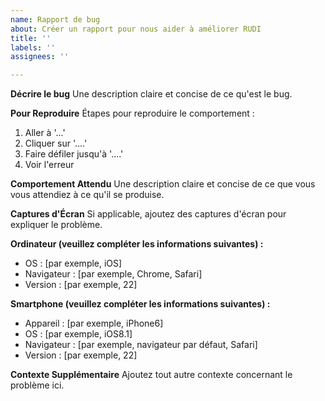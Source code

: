 ```yaml
---
name: Rapport de bug
about: Créer un rapport pour nous aider à améliorer RUDI
title: ''
labels: ''
assignees: ''

---
```


**Décrire le bug**
Une description claire et concise de ce qu'est le bug.

**Pour Reproduire**
Étapes pour reproduire le comportement :
1. Aller à '...'
2. Cliquer sur '....'
3. Faire défiler jusqu'à '....'
4. Voir l'erreur

**Comportement Attendu**
Une description claire et concise de ce que vous vous attendiez à ce qu'il se produise.

**Captures d'Écran**
Si applicable, ajoutez des captures d'écran pour expliquer le problème.

**Ordinateur (veuillez compléter les informations suivantes) :**
- OS : [par exemple, iOS]
- Navigateur : [par exemple, Chrome, Safari]
- Version : [par exemple, 22]

**Smartphone (veuillez compléter les informations suivantes) :**
- Appareil : [par exemple, iPhone6]
- OS : [par exemple, iOS8.1]
- Navigateur : [par exemple, navigateur par défaut, Safari]
- Version : [par exemple, 22]

**Contexte Supplémentaire**
Ajoutez tout autre contexte concernant le problème ici.
